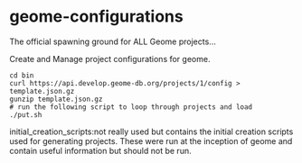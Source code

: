 # geome-configurations
The official spawning ground for ALL Geome projects...

Create and Manage project configurations for geome.


```
cd bin
curl https://api.develop.geome-db.org/projects/1/config > template.json.gz
gunzip template.json.gz
# run the following script to loop through projects and load
./put.sh
```

initial_creation_scripts:not really used but contains the initial creation scripts used for generating projects.  These
were run at the inception of geome and contain useful information but should not be run.
